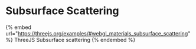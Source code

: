 # Subsurface Scattering

{% embed url="https://threejs.org/examples/#webgl_materials_subsurface_scattering" %}
ThreeJS Subsurface scattering
{% endembed %}

